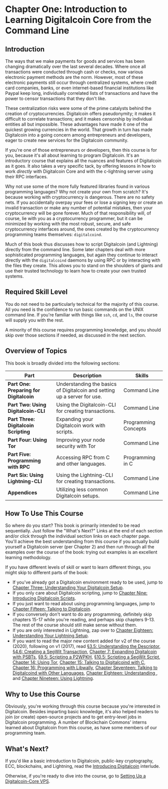# Chapter One: Introduction to Learning Digitalcoin Core from the Command Line

## Introduction

The ways that we make payments for goods and services has been changing dramatically over the last several decades. Where once all transactions were conducted through cash or checks, now various electronic payment methods are the norm. However, most of these electronic payments still occur through centralized systems, where credit card companies, banks, or even internet-based financial institutions like Paypal keep long, individually correlated lists of transactions and have the power to censor transactions that they don't like.

These centralization risks were some of the prime catalysts behind the creation of cryptocurrencies. Digitalcoin offers pseudonymity; it makes it difficult to correlate transactions; and it makes censorship by individual entities all but impossible. These advantages have made it one of the quickest growing currencies in the world. That growth in turn has made Digitalcoin into a going concern among entrepreneurs and developers, eager to create new services for the Digitalcoin community.

If you're one of those entrepreneurs or developers, then this course is for you, because it's all about learning to program Digitalcoin. It's an introductory course that explains all the nuances and features of Digitalcoin as it goes. It also takes a very specific tack, by offering lessons in how to work _directly_ with Digitalcoin Core and with the c-lightning server using their RPC interfaces.

Why not use some of the more fully featured libraries found in various programming languages? Why not create your own from scratch? It's because working with cryptocurrency is dangerous. There are no safety nets. If you accidentally overpay your fees or lose a signing key or create an invalid transaction or make any number of potential mistakes, then your cryptocurrency will be gone forever. Much of that responsibility will, of course, lie with you as a cryptocurrency programmer, but it can be minimized by working with the most robust, secure, and safe cryptocurrency interfaces around, the ones created by the cryptocurrency programming teams themselves: ``digitalcoind``\.

Much of this book thus discusses how to script Digitalcoin (and Lightning) directly from the command line. Some later chapters deal with more sophisticated programming languages, but again they continue to interact directly with the ``digitalcoind`` daemons by using RPC or by interacting with the files they create. This allows you to stand on the shoulders of giants and use their trusted technology to learn how to create your own trusted systems.

## Required Skill Level

You do not need to be particularly technical for the majority of this course. All you need is the confidence to run basic commands on the UNIX command line. If you're familiar with things like `ssh`, `cd`, and `ls`, the course will supply you with the rest.

A minority of this course requires programming knowledge, and you should skip over those sections if needed, as discussed in the next section. 

## Overview of Topics

This book is broadly divided into the following sections:

| Part | Description | Skills |
|-------|---------|---------|
| **Part One: Preparing for Digitalcoin** | Understanding the basics of Digitalcoin and setting up a server for use. | Command Line | 
| **Part Two: Using Digitalcoin-CLI** | Using the Digitalcoin-CLI for creating transactions. | Command Line |
| **Part Three: Digitalcoin Scripting** | Expanding your Digitalcoin work with scripts. | Programming Concepts |
| **Part Four: Using Tor** | Improving your node security with Tor | Command Line |
| **Part Five: Programming with RPC** | Accessing RPC from C and other languages. | Programming in C |
| **Part Six: Using Lightning-CLI** | Using the Lightning-CLI for creating transactions. | Command Line |
| **Appendices** | Utilizing less common Digitalcoin setups. | Command Line |

## How To Use This Course

So where do you start? This book is primarily intended to be read sequentially. Just follow the "What's Next?" Links at the end of each section and/or click through the individual section links on each chapter page. You'll achieve the best understanding from this course if you actually build yourself a Digitalcoin server (per Chapter 2) and then run through all the examples over the course of the book: trying out examples is an excellent learning methodology.

If you have different levels of skill or want to learn different things, you might skip to different parts of the book:

* If you've already got a Digitalcoin environment ready to be used, jump to [Chapter Three: Understanding Your Digitalcoin Setup](03_0_Understanding_Your_Digitalcoin_Setup.md).
* If you only care about Digitalcoin scripting, jump to [Chapter Nine: Introducing Digitalcoin Scripts](09_0_Introducing_Digitalcoin_Scripts.md).
* If you just want to read about using programming languages, jump to [Chapter Fifteen: Talking to Digitalcoin](15_0_Talking_to_Digitalcoind.md).
* If you conversely don't want to do any programming, definitely skip chapters 15-17 while you're reading, and perhaps skip chapters 9-13. The rest of the course should still make sense without them.
* If you are only interested in Lightning, zap over to [Chapter Eighteen: Understanding Your Lightning Setup](18_0_Understanding_Your_Lightning_Setup.md).
* If you want to read the major new content added for v2 of the course (2020), following on v1 (2017), read [§3.5: Understanding the Descriptor](03_5_Understanding_the_Descriptor.md), [§4.6: Creating a SegWit Transaction](04_6_Creating_a_Segwit_Transaction.md), [Chapter 7: Expanding Digitalcoin with PSBTs](07_0_Expanding_Digitalcoin_Transactions_PSBTs.md), [§9.5: Scripting a P2WPKH](09_5_Scripting_a_P2WPKH.md), [§10.5: Scripting a SegWit Script](10_5_Scripting_a_Segwit_Script.md), [Chapter 14: Using Tor](14_0_Using_Tor.md), [Chapter 15: Talking to Digitalcoind with C](15_0_Talking_to_Digitalcoind.md), [Chapter 16: Programming with Libwally](16_0_Programming_with_Libwally.md), [Chapter Seventeen: Talking to Digitalcoind with Other Languages](17_0_Talking_to_Digitalcoind_Other.md), [Chapter Eighteen: Understanding ](18_0_Understanding_Your_Lightning_Setup.md), and [Chapter Nineteen: Using Lightning](19_0_Using_Lightning.md).

## Why to Use this Course

Obviously, you're working through this course because you're interested in Digitalcoin. Besides imparting basic knowledge, it's also helped readers to join (or create) open-source projects and to get entry-level jobs in Digitalcoin programming. A number of Blockchain Commons' interns learned about Digitalcoin from this course, as have some members of our programming team.

## What's Next?

If you'd like a basic introduction to Digitalcoin, public-key cryptography, ECC, blockchains, and Lightning, read the [Introducing Digitalcoin](01_1_Introducing_Digitalcoin.md) interlude. 

Otherwise, if you're ready to dive into the course, go to [Setting Up a Digitalcoin-Core VPS](02_0_Setting_Up_a_Digitalcoin-Core_VPS.md).
